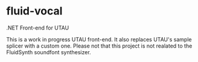 # fluid-vocal
.NET Front-end for UTAU

This is a work in progress UTAU front-end. It also replaces UTAU's sample splicer with a custom one. 
Please not that this project is not realated to the FluidSynth soundfont synthesizer. 
